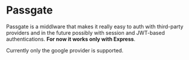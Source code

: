 # Passgate

Passgate is a middlware that makes it really easy to auth with third-party providers and in the future possibly with session and JWT-based authentications. **For now it works only with Express**.

Currently only the google provider is supported.
